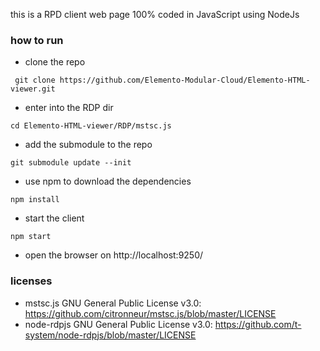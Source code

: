 this is a RPD client web page 100% coded in JavaScript using NodeJs
### how to run
- clone the repo

``` git clone https://github.com/Elemento-Modular-Cloud/Elemento-HTML-viewer.git```
- enter into the RDP dir

```cd Elemento-HTML-viewer/RDP/mstsc.js```
- add the submodule to the repo

```git submodule update --init```
- use npm to download the dependencies

```npm install```
- start the client

```npm start```
- open the browser on http://localhost:9250/

### licenses
- mstsc.js GNU General Public License v3.0: https://github.com/citronneur/mstsc.js/blob/master/LICENSE
- node-rdpjs GNU General Public License v3.0: https://github.com/t-system/node-rdpjs/blob/master/LICENSE

